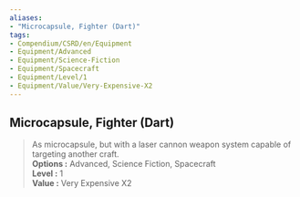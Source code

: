 ```yaml
---
aliases:
- "Microcapsule, Fighter (Dart)"
tags:
- Compendium/CSRD/en/Equipment
- Equipment/Advanced
- Equipment/Science-Fiction
- Equipment/Spacecraft
- Equipment/Level/1
- Equipment/Value/Very-Expensive-X2
---
```


  
## Microcapsule, Fighter (Dart)  
  
>As microcapsule, but with a laser cannon weapon system capable of targeting another craft.  
> **Options :** Advanced, Science Fiction, Spacecraft  
> **Level :** 1  
> **Value :** Very Expensive X2